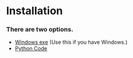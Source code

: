 # Installation

### There are two options.
- [Windows exe](pages/windows.md) (Use this if you have Windows.)
- [Python Code](pages/python-code.md)
